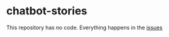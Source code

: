 # chatbot-stories

This repository has no code.
Everything happens in the [issues](https://github.com/xavierdpt/chatbot-stories/issues)
